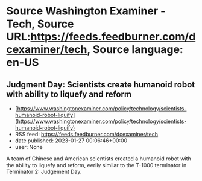 # Source Washington Examiner - Tech, Source URL:https://feeds.feedburner.com/dcexaminer/tech, Source language: en-US

## Judgment Day: Scientists create humanoid robot with ability to liquefy and reform
 - [https://www.washingtonexaminer.com/policy/technology/scientists-humanoid-robot-liquify](https://www.washingtonexaminer.com/policy/technology/scientists-humanoid-robot-liquify)
 - RSS feed: https://feeds.feedburner.com/dcexaminer/tech
 - date published: 2023-01-27 00:06:46+00:00
 - user: None

A team of Chinese and American scientists created a humanoid robot with the ability to liquefy and reform, eerily similar to the T-1000 terminator in Terminator 2: Judgement Day.
